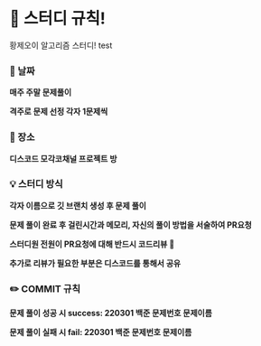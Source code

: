 # :loudspeaker: 스터디 규칙!
황제오이 알고리즘 스터디!
test

### :calendar: 날짜
**매주 주말 문제풀이**

**격주로 문제 선정 각자 1문제씩**


### :triangular_flag_on_post: 장소
**디스코드 모각코채널 프로젝트 방**


### :bulb: 스터디 방식
**각자 이름으로 깃 브랜치 생성 후 문제 풀이**

**문제 풀이 완료 후 걸린시간과 메모리, 자신의 풀이 방법을 서술하여 PR요청**

**스터디원 전원이 PR요청에 대해 반드시 코드리뷰 :rotating_light:**

**추가로 리뷰가 필요한 부분은 디스코드를 통해서 공유**

### :pencil2: COMMIT 규칙

**문제 풀이 성공 시 success: 220301 백준 문제번호 문제이름**

**문제 풀이 실패 시 fail: 220301 백준 문제번호 문제이름**
